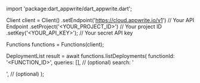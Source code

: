 import 'package:dart_appwrite/dart_appwrite.dart';

Client client = Client()
    .setEndpoint('https://cloud.appwrite.io/v1') // Your API Endpoint
    .setProject('<YOUR_PROJECT_ID>') // Your project ID
    .setKey('<YOUR_API_KEY>'); // Your secret API key

Functions functions = Functions(client);

DeploymentList result = await functions.listDeployments(
    functionId: '<FUNCTION_ID>',
    queries: [], // (optional)
    search: '<SEARCH>', // (optional)
);
